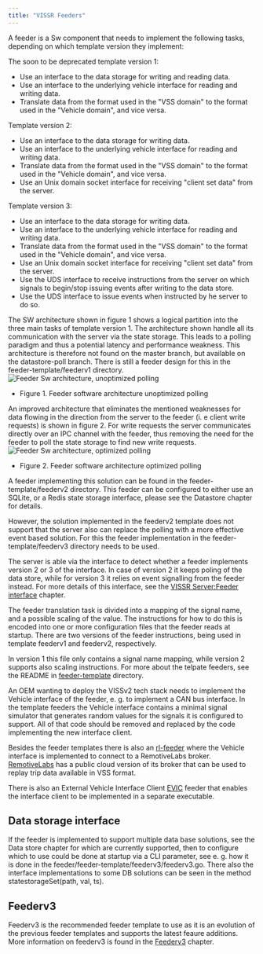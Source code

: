 ```yaml
---
title: "VISSR Feeders"
---
```


A feeder is a Sw component that needs to implement the following tasks, depending on which template version they implement:

The soon to be deprecated template version 1:
* Use an interface to the data storage for writing and reading data.
* Use an interface to the underlying vehicle interface for reading and writing data.
* Translate data from the format used in the "VSS domain" to the format used in the "Vehicle domain", and vice versa.

Template version 2:
* Use an interface to the data storage for writing data.
* Use an interface to the underlying vehicle interface for reading and writing data.
* Translate data from the format used in the "VSS domain" to the format used in the "Vehicle domain", and vice versa.
* Use an Unix domain socket interface for receiving "client set data" from the server. 
 
Template version 3:
* Use an interface to the data storage for writing data.
* Use an interface to the underlying vehicle interface for reading and writing data.
* Translate data from the format used in the "VSS domain" to the format used in the "Vehicle domain", and vice versa.
* Use an Unix domain socket interface for receiving "client set data" from the server. 
* Use the UDS interface to receive instructions from the server on which signals to begin/stop issuing events after writing to the data store.
* Use the UDS interface to issue events when instructed by he server to do so.

The SW architecture shown in figure 1 shows a logical partition into the three main tasks of template version 1.
The architecture shown handle all its communication with the server via the state storage.
This leads to a polling paradigm and thus a potential latency and performance weakness.
This architecture is therefore not found on the master branch, but available on the datastore-poll branch.
There is still a feeder design for this in the feeder-template/feederv1 directory.
![Feeder Sw architecture, unoptimized polling](/vissr/images/feeder-sw-design-v1.jpg?width=50pc)
* Figure 1. Feeder software architecture unoptimized polling

An improved architecture that eliminates the mentioned weaknesses for data flowing in the direction from the server to the feeder (i. e client write requests)
is shown in figure 2. For write requests the server communicates directly over an IPC channel with the feeder, thus removing the need for the feeder to poll
the state storage to find new write requests.
![Feeder Sw architecture, optimized polling](/vissr/images/feeder-sw-design-v2.jpg?width=50pc)
* Figure 2. Feeder software architecture optimized polling

A feeder implementing this solution can be found in the feeder-template/feederv2 directory.
This feeder can be configured to either use an SQLite, or a Redis state storage interface, please see the Datastore chapter for details.

However, the solution implemented in the feederv2 template does not support that the server also can replace the polling with a more effective event based solution.
For this the feeder implementation in the feeder-template/feederv3 directory needs to be used.

The server is able via the interface to detect whether a feeder implements version 2 or 3 of the interface.
In case of version 2 it keeps poling of the data store, while for version 3 it relies on event signalling from the feeder instead.
For more details of this interface, see the [VISSR Server:Feeder interface](/vissr/server/#feeder-interface) chapter.

The feeder translation task is divided into a mapping of the signal name, and a possible scaling of the value.
The instructions for how to do this is encoded into one or more configuration files that the feeder reads at startup.
There are two versions of the feeder instructions, being used in template feederv1 and feederv2, respectively.

In version 1 this file only contains a signal name mapping, while version 2 supports also scaling instructions.
For more about the telpate feeders, see the README in [feeder-template](https://github.com/covesa/vissr/tree/master/feeder/feeder-template) directory.

An OEM wanting to deploy the VISSv2 tech stack needs to implement the Vehicle interface of the feeder, e. g. to implement a CAN bus interface.
In the template feeders the Vehicle interface contains a minimal signal simulator that generates random values for the signals it is configured to support.
All  of that code should be removed and replaced by the code implementing the new interface client.

Besides the feeder templates there is also an [rl-feeder](https://github.com/covesa/vissr/tree/master/feeder/feeder-rl)
where the Vehicle interface is implemented to connect to a RemotiveLabs broker.
[RemotiveLabs](https://remotivelabs.com/) has a public cloud version of its broker that can be used to replay trip data available in VSS format.

There is also an External Vehicle Interface Client [EVIC](https://github.com/covesa/vissr/tree/master/feeder/feeder-evic)
feeder that enables the interface client to be implemented in a separate executable.

## Data storage interface
If the feeder is implemented to support multiple data base solutions, see the Data store chapter for which are currently supported,
then to configure which to use could be done at startup via a CLI parameter,
see e. g. how it is done in the feeder/feeder-template/feederv3/feederv3.go.
There also the interface implementations to some DB solutions can be seen in the method statestorageSet(path, val, ts).

## Feederv3
Feederv3 is the recommended feeder template to use as it is an evolution of the previous feeder templates and supports the latest feaure additions.
More information on feederv3 is found in the [Feederv3](/vissr/feeder/feederv3) chapter.
